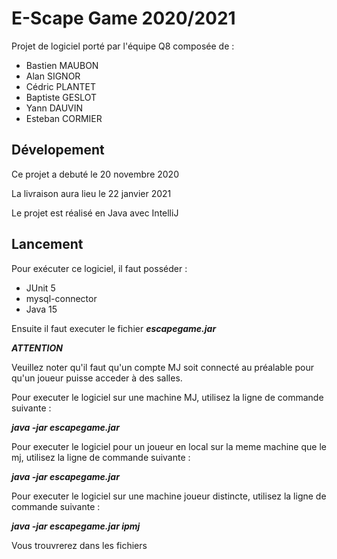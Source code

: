 # E-Scape Game 2020/2021
Projet de logiciel porté par l'équipe Q8 composée de :
  * Bastien MAUBON
  * Alan SIGNOR
  * Cédric PLANTET
  * Baptiste GESLOT
  * Yann DAUVIN 
  * Esteban CORMIER

## Dévelopement
Ce projet a debuté le 20 novembre 2020

La livraison aura lieu le 22 janvier 2021

Le projet est réalisé en Java avec IntelliJ

## Lancement

Pour exécuter ce logiciel, il faut posséder :
- JUnit 5
- mysql-connector
- Java 15

Ensuite il faut executer le fichier ***escapegame.jar***

***ATTENTION*** 

Veuillez noter qu'il faut qu'un compte MJ soit connecté au préalable pour qu'un
joueur puisse acceder à des salles.

Pour executer le logiciel sur une machine MJ, utilisez la ligne de commande suivante :

***java -jar escapegame.jar***

Pour executer le logiciel pour un joueur en local sur la meme machine que le mj, utilisez la ligne de commande suivante :

***java -jar escapegame.jar***

Pour executer le logiciel sur une machine joueur distincte, utilisez la ligne de commande suivante :

***java -jar escapegame.jar ipmj***

Vous trouvrerez dans les fichiers 
